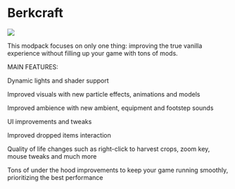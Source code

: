 # Berkcraft

[![](berkcraft)](https://cf.way2muchnoise.eu/full_berkcraft_downloads.svg)

This modpack focuses on only one thing: improving the true vanilla experience without filling up your game with tons of mods.

MAIN FEATURES:

Dynamic lights and shader support

Improved visuals with new particle effects, animations and models

Improved ambience with new ambient, equipment and footstep sounds

UI improvements and tweaks

Improved dropped items interaction

Quality of life changes such as right-click to harvest crops, zoom key, mouse tweaks and much more

Tons of under the hood improvements to keep your game running smoothly, prioritizing the best performance
